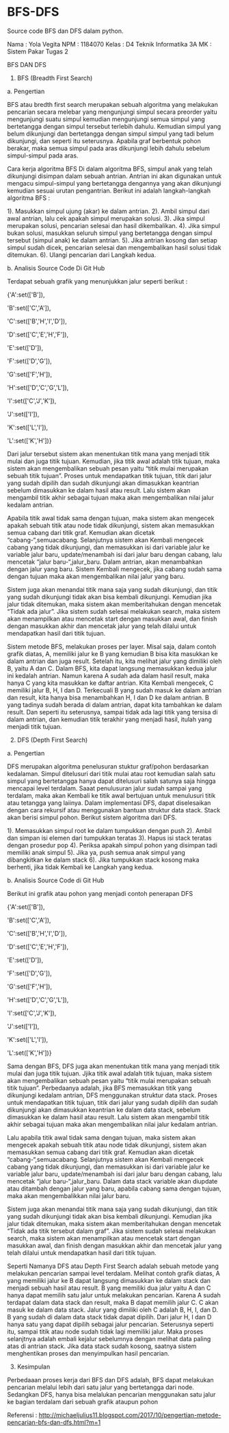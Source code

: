 # BFS-DFS
Source code BFS dan DFS dalam python.


Nama	: Yola Vegita
NPM	: 1184070
Kelas	: D4 Teknik Informatika 3A
MK	: Sistem Pakar
Tugas 2

BFS DAN DFS

1.	BFS (Breadth First Search)

a.	Pengertian

BFS atau bredth first search merupakan sebuah algoritma yang melakukan pencarian secara melebar yang mengunjungi simpul secara preorder yaitu mengunjungi suatu simpul kemudian 
mengunjungi semua simpul yang bertetangga dengan simpul tersebut terlebih dahulu. Kemudian simpul yang belum dikunjungi dan bertetangga dengan simpul simpul yang tadi belum dikunjungi, 
dan seperti itu seterusnya. Apabila graf berbentuk pohon berakar, maka semua simpul pada aras dikunjungi lebih dahulu sebelum simpul-simpul pada aras.

Cara kerja algoritma BFS
Di dalam algoritma BFS, simpul anak yang telah dikunjungi disimpan dalam sebuah antrian. Antrian ini akan digunakan untuk mengacu simpul-simpul yang bertetangga dengannya yang akan 
dikunjungi kemudian sesuai urutan pengantrian. 
Berikut ini adalah langkah-langkah algoritma BFS :

1).	Masukkan simpul ujung (akar) ke dalam antrian.
2).	Ambil simpul dari awal antrian, lalu cek apakah simpul merupakan solusi.
3).	Jika simpul merupakan solusi, pencarian selesai dan hasil dikembalikan.
4).	Jika simpul bukan solusi, masukkan seluruh simpul yang bertetangga dengan simpul tersebut (simpul anak) ke dalam antrian.
5).	Jika antrian kosong dan setiap simpul sudah dicek, pencarian selesai dan mengembalikan hasil solusi tidak ditemukan.
6).	Ulangi pencarian dari Langkah kedua.


b.	Analisis Source Code Di Git Hub

Terdapat sebuah grafik yang menunjukkan jalur seperti berikut :

{'A':set(['B']),

'B':set(['C','A']),

'C':set(['B','H','I','D']),

'D':set(['C','E','H','F']),

'E':set(['D']),

'F':set(['D','G']),

'G':set(['F','H']),

'H':set(['D','C','G','L']),

'I':set(['C','J','K']),

'J':set(['I']),

'K':set(['L','I']),

'L':set(['K','H'])}

Dari jalur tersebut sistem akan menentukan titik mana yang menjadi titik mulai dan juga titik tujuan. Kemudian, jika titik awal adalah titik tujuan, maka sistem akan mengembalikan 
sebuah pesan yaitu “titik mulai merupakan sebuah titik tujuan”. Proses untuk mendapatkan titik tujuan, titik dari jalur yang sudah dipilih dan sudah dikunjungi akan dimasukkan keantrian 
sebelum dimasukkan ke dalam hasil atau result. Lalu sistem akan mengambil titik akhir sebagai tujuan maka akan mengembalikan nilai jalur kedalam antrian.

Apabila titik awal tidak sama dengan tujuan, maka sistem akan mengecek apakah sebuah titik atau node tidak dikunjungi, sistem akan memasukkan semua cabang dari titik graf. Kemudian 
akan dicetak “cabang-“,semuacabang. Selanjutnya sistem akan Kembali mengecek cabang yang tidak dikunjungi, dan memasukkan isi dari variable jalur ke variable jalur baru, update/menambah 
isi dari jalur baru dengan cabang, lalu mencetak “jalur baru-“,jalur_baru. Dalam antrian, akan menambahkan dengan jalur yang baru. Sistem Kembali mengecek, jika cabang sudah sama dengan
tujuan maka akan mengembalikan nilai jalur yang baru.

Sistem juga akan menandai titik mana saja yang sudah dikunjungi, dan titik yang sudah dikunjungi tidak akan bisa kembali dikunjungi. Kemudian jika jalur tidak ditemukan, maka sistem 
akan memberitahukan dengan mencetak “Tidak ada jalur”. Jika sistem sudah selesai melakukan search, maka sistem akan menampilkan atau mencetak start dengan masukkan awal, dan finish 
dengan masukkan akhir dan mencetak jalur yang telah dilalui untuk mendapatkan hasil dari titik tujuan.

Sistem metode BFS, melakukan proses per layer. Misal saja, dalam contoh grafik diatas, A, memiliki jalur ke B yang kemudian B bisa kita masukkan ke dalam antrian dan juga result. 
Setelah itu, kita melihat jalur yang dimiliki oleh B, yaitu A dan C. Dalam BFS, kita dapat langsung memasukkan kedua jalur ini kedalah antrian. Namun karena A sudah ada dalam hasil 
result, maka hanya C yang kita masukkan ke daftar antrian. Kita Kembali mengecek, C memiliki jalur B, H, I dan D. Terkecuali B yang sudah masuk ke dalam antrian dan result, kita hanya 
bisa menambahkan H, I dan D ke dalam antrian. B yang tadinya sudah berada di dalam antrian, dapat kita tambahkan ke dalam result. Dan seperti itu seterusnya, sampai tidak ada lagi titik 
yang tersisa di dalam antrian, dan kemudian titik terakhir yang menjadi hasil, itulah yang menjadi titik tujuan.


2.	DFS (Depth First Search)

a.	Pengertian

DFS merupakan algoritma penelusuran stuktur graf/pohon berdasarkan kedalaman. Simpul ditelusuri dari titik mulai atau root kemudian salah satu simpul yang bertetangga hanya dapat 
ditelusuri salah satunya saja hingga mencapai level terdalam. Saaat penulusuran jalur sudah sampai yang terdalam, maka akan Kembali ke titik awal bertujuan untuk menulusuri titik atau 
tetangga yang laiinya. Dalam implementasi DFS, dapat diselesaikan dengan cara rekursif atau menggunakan bantuan struktur data stack. Stack akan berisi simpul pohon. Berikut sistem 
algoritma dari DFS.

1).	Memasukkan simpul root ke dalam tumpukkan dengan push
2).	Ambil dan simpan isi elemen dari tumpukkan teratas
3).	Hapus isi stack teratas dengan prosedur pop
4).	Periksa apakah simpul pohon yang disimpan tadi memiliki anak simpul
5).	Jika ya, push semua anak simpul yang dibangkitkan ke dalam stack
6).	Jika tumpukkan stack kosong maka berhenti, jika tidak Kembali ke Langkah yang kedua.


b.	Analisis Source Code di Git Hub

Berikut ini grafik atau pohon yang menjadi contoh penerapan DFS

{'A':set(['B']),

'B':set(['C','A']),

'C':set(['B','H','I','D']),

'D':set(['C','E','H','F']),

'E':set(['D']),

'F':set(['D','G']),

'G':set(['F','H']),

'H':set(['D','C','G','L']),

'I':set(['C','J','K']),

'J':set(['I']),

'K':set(['L','I']),

'L':set(['K','H'])}

Sama dengan BFS, DFS juga akan menentukan titik mana yang menjadi titik mulai dan juga titik tujuan. Jjika titik awal adalah titik tujuan, maka sistem akan mengembalikan sebuah pesan 
yaitu “titik mulai merupakan sebuah titik tujuan”. Perbedaanya adalah, jika BFS memasukkan titik yang dikunjungi kedalam antrian, DFS menggunakan struktur data stack. Proses untuk 
mendapatkan titik tujuan, titik dari jalur yang sudah dipilih dan sudah dikunjungi akan dimasukkan keantrian ke dalam data stack, sebelum dimasukkan ke dalam hasil atau result. 
Lalu sistem akan mengambil titik akhir sebagai tujuan maka akan mengembalikan nilai jalur kedalam antrian.

Lalu apabila titik awal tidak sama dengan tujuan, maka sistem akan mengecek apakah sebuah titik atau node tidak dikunjungi, sistem akan memasukkan semua cabang dari titik graf. 
Kemudian akan dicetak “cabang-“,semuacabang. Selanjutnya sistem akan Kembali mengecek cabang yang tidak dikunjungi, dan memasukkan isi dari variable jalur ke variable jalur baru, 
update/menambah isi dari jalur baru dengan cabang, lalu mencetak “jalur baru-“,jalur_baru. Dalam data stack variable akan diupdate atau ditambah dengan jalur yang baru, apabila cabang 
sama dengan tujuan, maka akan mengembalikkan nilai jalur baru.

Sistem juga akan menandai titik mana saja yang sudah dikunjungi, dan titik yang sudah dikunjungi tidak akan bisa kembali dikunjungi. Kemudian jika jalur tidak ditemukan, maka sistem akan
memberitahukan dengan mencetak “Tidak ada titik tersebut dalam graf”. Jika sistem sudah selesai melakukan search, maka sistem akan menampilkan atau mencetak start dengan masukkan awal, 
dan finish dengan masukkan akhir dan mencetak jalur yang telah dilalui untuk mendapatkan hasil dari titik tujuan.

Seperti Namanya DFS atau Depth First Search adalah sebuah metode yang melakukan pencarian sampai level terdalam. Melihat contoh grafik diatas, A yang memiliki jalur ke B dapat langsung 
dimasukkan ke dalam stack dan menjadi sebuah hasil atau result. B yang memiliki dua jalur yaitu A dan C hanya dapat memilih satu jalur untuk melakukan pencarian. Karena A sudah terdapat
dalam data stack dan result, maka B dapat memilih jalur C. C akan masuk ke dalam data stack. Jalur yang dimiliki oleh C adalah B, H, I,  dan D. B yang sudah di dalam data stack tidak 
dapat dipilih. Dari jalur H, I dan D hanya satu yang dapat dipilih sebagai jalur pencarian. Seterusnya seperti itu, sampai titik atau node sudah tidak lagi memiliki jalur. Maka proses 
selanjtnya adalah embali kejalur sebelumnya dengan melihat data paling atas di antrian stack. Jika data stack sudah kosong, saatnya sistem menghentikan proses dan menyimpulkan hasil 
pencarian.

3.	Kesimpulan

Perbedaaan proses kerja dari BFS dan DFS adalah, BFS dapat melakukan pencarian melalui lebih dari satu jalur yang bertetangga dari node. Sedangkan DFS, hanya bisa melalukan pencarian 
menggunakan satu jalur ke bagian terdalam dari sebuah grafik ataupun pohon 

Referensi : http://michaeljulius11.blogspot.com/2017/10/pengertian-metode-pencarian-bfs-dan-dfs.html?m=1


